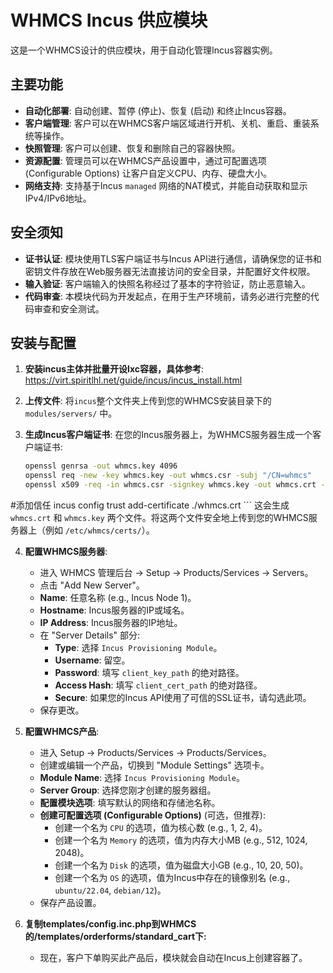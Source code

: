 # WHMCS Incus 供应模块

这是一个WHMCS设计的供应模块，用于自动化管理Incus容器实例。

## 主要功能

- **自动化部署**: 自动创建、暂停 (停止)、恢复 (启动) 和终止Incus容器。
- **客户端管理**: 客户可以在WHMCS客户端区域进行开机、关机、重启、重装系统等操作。
- **快照管理**: 客户可以创建、恢复和删除自己的容器快照。
- **资源配置**: 管理员可以在WHMCS产品设置中，通过可配置选项 (Configurable Options) 让客户自定义CPU、内存、硬盘大小。
- **网络支持**: 支持基于Incus `managed` 网络的NAT模式，并能自动获取和显示IPv4/IPv6地址。

## 安全须知
- **证书认证**: 模块使用TLS客户端证书与Incus API进行通信，请确保您的证书和密钥文件存放在Web服务器无法直接访问的安全目录，并配置好文件权限。
- **输入验证**: 客户端输入的快照名称经过了基本的字符验证，防止恶意输入。
- **代码审查**: 本模块代码为开发起点，在用于生产环境前，请务必进行完整的代码审查和安全测试。

## 安装与配置
1.  **安装incus主体并批量开设lxc容器，具体参考**: https://virt.spiritlhl.net/guide/incus/incus_install.html
2.  **上传文件**: 将`incus`整个文件夹上传到您的WHMCS安装目录下的 `modules/servers/` 中。

3.  **生成Incus客户端证书**:
    在您的Incus服务器上，为WHMCS服务器生成一个客户端证书:
    ```bash
    openssl genrsa -out whmcs.key 4096
    openssl req -new -key whmcs.key -out whmcs.csr -subj "/CN=whmcs"
    openssl x509 -req -in whmcs.csr -signkey whmcs.key -out whmcs.crt -days 3650
#添加信任
incus config trust add-certificate ./whmcs.crt 
    ```
    这会生成 `whmcs.crt` 和 `whmcs.key` 两个文件。将这两个文件安全地上传到您的WHMCS服务器上（例如 `/etc/whmcs/certs/`）。

4.  **配置WHMCS服务器**:
    - 进入 WHMCS 管理后台 -> Setup -> Products/Services -> Servers。
    - 点击 "Add New Server"。
    - **Name**: 任意名称 (e.g., Incus Node 1)。
    - **Hostname**: Incus服务器的IP或域名。
    - **IP Address**: Incus服务器的IP地址。
    - 在 "Server Details" 部分:
        - **Type**: 选择 `Incus Provisioning Module`。
        - **Username**: 留空。
        - **Password**: 填写 `client_key_path` 的绝对路径。
        - **Access Hash**: 填写 `client_cert_path` 的绝对路径。
        - **Secure**: 如果您的Incus API使用了可信的SSL证书，请勾选此项。
    - 保存更改。

5.  **配置WHMCS产品**:
    - 进入 Setup -> Products/Services -> Products/Services。
    - 创建或编辑一个产品，切换到 "Module Settings" 选项卡。
    - **Module Name**: 选择 `Incus Provisioning Module`。
    - **Server Group**: 选择您刚才创建的服务器组。
    - **配置模块选项**: 填写默认的网络和存储池名称。
    - **创建可配置选项 (Configurable Options)** (可选，但推荐):
        - 创建一个名为 `CPU` 的选项，值为核心数 (e.g., 1, 2, 4)。
        - 创建一个名为 `Memory` 的选项，值为内存大小MB (e.g., 512, 1024, 2048)。
        - 创建一个名为 `Disk` 的选项，值为磁盘大小GB (e.g., 10, 20, 50)。
        - 创建一个名为 `OS` 的选项，值为Incus中存在的镜像别名 (e.g., `ubuntu/22.04`, `debian/12`)。
    - 保存产品设置。

6.  **复制templates/config.inc.php到WHMCS的/templates/orderforms/standard_cart下:**
    - 现在，客户下单购买此产品后，模块就会自动在Incus上创建容器了。       
